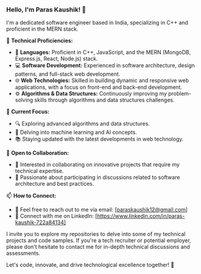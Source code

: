 ### Hello, I'm Paras Kaushik! 👋

I'm a dedicated software engineer based in India, specializing in C++ and proficient in the MERN stack.

🚀 **Technical Proficiencies:**
- 🔷 **Languages:** Proficient in C++, JavaScript, and the MERN (MongoDB, Express.js, React, Node.js) stack.
- 💻 **Software Development:** Experienced in software architecture, design patterns, and full-stack web development.
- 🌐 **Web Technologies:** Skilled in building dynamic and responsive web applications, with a focus on front-end and back-end development.
- ⚙️ **Algorithms & Data Structures:** Continuously improving my problem-solving skills through algorithms and data structures challenges.

🌱 **Current Focus:**
- 🔍 Exploring advanced algorithms and data structures.
- 🤖 Delving into machine learning and AI concepts.
- 📚 Staying updated with the latest developments in web technology.

💼 **Open to Collaboration:**
- 🤝 Interested in collaborating on innovative projects that require my technical expertise.
- 💬 Passionate about participating in discussions related to software architecture and best practices.

📫 **How to Connect:**
- 📧 Feel free to reach out to me via email: [paraskaushik12@gmail.com]
- 🔗 Connect with me on LinkedIn: [https://www.linkedin.com/in/paras-kaushik-722a84134]

I invite you to explore my repositories to delve into some of my technical projects and code samples. If you're a tech recruiter or potential employer, please don't hesitate to contact me for in-depth technical discussions and assessments.

Let's code, innovate, and drive technological excellence together! 🌟
